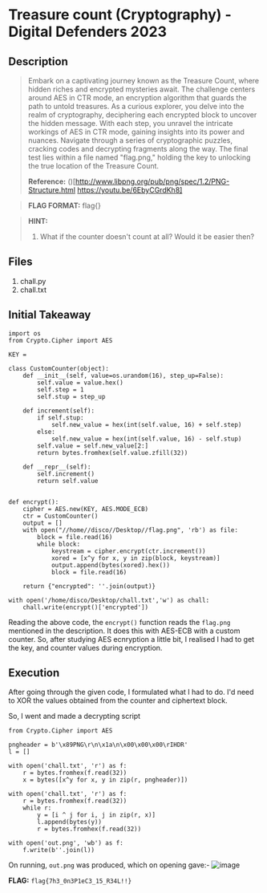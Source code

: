 # Treasure count (Cryptography) - Digital Defenders 2023

## Description
> Embark on a captivating journey known as the Treasure Count, where hidden riches and encrypted mysteries await. The challenge centers around AES in CTR mode, an encryption algorithm that guards the path to untold treasures. As a curious explorer, you delve into the realm of cryptography, deciphering each encrypted block to uncover the hidden message. With each step, you unravel the intricate workings of AES in CTR mode, gaining insights into its power and nuances. Navigate through a series of cryptographic puzzles, cracking codes and decrypting fragments along the way. The final test lies within a file named "flag.png," holding the key to unlocking the true location of the Treasure Count.
>
> **Reference:** ()[http://www.libpng.org/pub/png/spec/1.2/PNG-Structure.html https://youtu.be/6EbyCGrdKh8]

> **FLAG FORMAT:** flag{}

> **HINT:**
> 1. What if the counter doesn't count at all? Would it be easier then?

## Files
1. chall.py
2. chall.txt

## Initial Takeaway
```python3
import os
from Crypto.Cipher import AES

KEY =

class CustomCounter(object):
    def __init__(self, value=os.urandom(16), step_up=False):
        self.value = value.hex()
        self.step = 1
        self.stup = step_up

    def increment(self):
        if self.stup:
            self.new_value = hex(int(self.value, 16) + self.step)
        else:
            self.new_value = hex(int(self.value, 16) - self.stup)
        self.value = self.new_value[2:]
        return bytes.fromhex(self.value.zfill(32))

    def __repr__(self):
        self.increment()
        return self.value


def encrypt():
    cipher = AES.new(KEY, AES.MODE_ECB)
    ctr = CustomCounter()
    output = []
    with open("//home//disco//Desktop//flag.png", 'rb') as file:
        block = file.read(16)
        while block:
            keystream = cipher.encrypt(ctr.increment())
            xored = [x^y for x, y in zip(block, keystream)]
            output.append(bytes(xored).hex())
            block = file.read(16)

    return {"encrypted": ''.join(output)}

with open('/home/disco/Desktop/chall.txt','w') as chall:
    chall.write(encrypt()['encrypted'])
```
Reading the above code, the `encrypt()` function reads the `flag.png` mentioned in the description. It does this with AES-ECB with a custom counter. So, after studying AES ecnryption a little bit, I realised I had to get the key, and counter values during encryption.

## Execution
After going through the given code, I formulated what I had to do.
I'd need to XOR the values obtained from the counter and ciphertext block.

So, I went and made a decrypting script
```python3
from Crypto.Cipher import AES

pngheader = b'\x89PNG\r\n\x1a\n\x00\x00\x00\rIHDR'
l = []

with open('chall.txt', 'r') as f:
    r = bytes.fromhex(f.read(32))
    x = bytes([x^y for x, y in zip(r, pngheader)])

with open('chall.txt', 'r') as f:
    r = bytes.fromhex(f.read(32))
    while r:
        y = [i ^ j for i, j in zip(r, x)]
        l.append(bytes(y))
        r = bytes.fromhex(f.read(32))

with open('out.png', 'wb') as f:
    f.write(b''.join(l))
```

On running, `out.png` was produced, which on opening gave:-
![image](https://github.com/ghost-1608/CTF-Write-Ups/assets/64543976/a4978d3d-9884-4d22-9ea5-487a7a0171e1)


**FLAG:** `flag{7h3_0n3P1eC3_15_R34L!!}`
